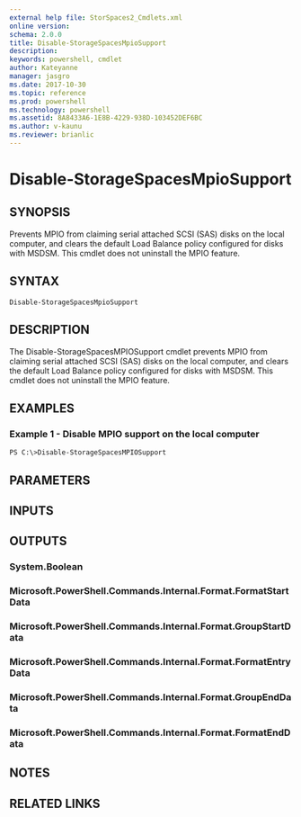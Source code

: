 ```yaml
---
external help file: StorSpaces2_Cmdlets.xml
online version: 
schema: 2.0.0
title: Disable-StorageSpacesMpioSupport
description: 
keywords: powershell, cmdlet
author: Kateyanne
manager: jasgro
ms.date: 2017-10-30
ms.topic: reference
ms.prod: powershell
ms.technology: powershell
ms.assetid: 8A8433A6-1E8B-4229-938D-103452DEF6BC
ms.author: v-kaunu
ms.reviewer: brianlic
---
```


# Disable-StorageSpacesMpioSupport

## SYNOPSIS
Prevents MPIO from claiming serial attached SCSI (SAS) disks on the local computer, and clears the default Load Balance policy configured for disks with MSDSM.
This cmdlet does not uninstall the MPIO feature.

## SYNTAX

```
Disable-StorageSpacesMpioSupport
```

## DESCRIPTION
The Disable-StorageSpacesMPIOSupport cmdlet prevents MPIO from claiming serial attached SCSI (SAS) disks on the local computer, and clears the default Load Balance policy configured for disks with MSDSM.
This cmdlet does not uninstall the MPIO feature.

## EXAMPLES

### Example 1 - Disable MPIO support on the local computer
```
PS C:\>Disable-StorageSpacesMPIOSupport
```

## PARAMETERS

## INPUTS

## OUTPUTS

### System.Boolean

### Microsoft.PowerShell.Commands.Internal.Format.FormatStartData

### Microsoft.PowerShell.Commands.Internal.Format.GroupStartData

### Microsoft.PowerShell.Commands.Internal.Format.FormatEntryData

### Microsoft.PowerShell.Commands.Internal.Format.GroupEndData

### Microsoft.PowerShell.Commands.Internal.Format.FormatEndData

## NOTES

## RELATED LINKS

